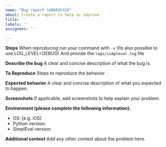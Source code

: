 ```yaml
---
name: "Bug report \U0001F41E"
about: Create a report to help us improve
title: ''
labels: ''
assignees: ''

---
```


**Steps**
When reproducing run your command with `-v` (Its also possible to use LOG_LEVEL=DEBUG)
And provide the `logs/simpleval.log` file

**Describe the bug**
A clear and concise description of what the bug is.

**To Reproduce**
Steps to reproduce the behavior

**Expected behavior**
A clear and concise description of what you expected to happen.

**Screenshots**
If applicable, add screenshots to help explain your problem.

**Environment (please complete the following information):**
 - OS: [e.g. iOS]
 - Python version:
 - SimplEval version:

**Additional context**
Add any other context about the problem here.
